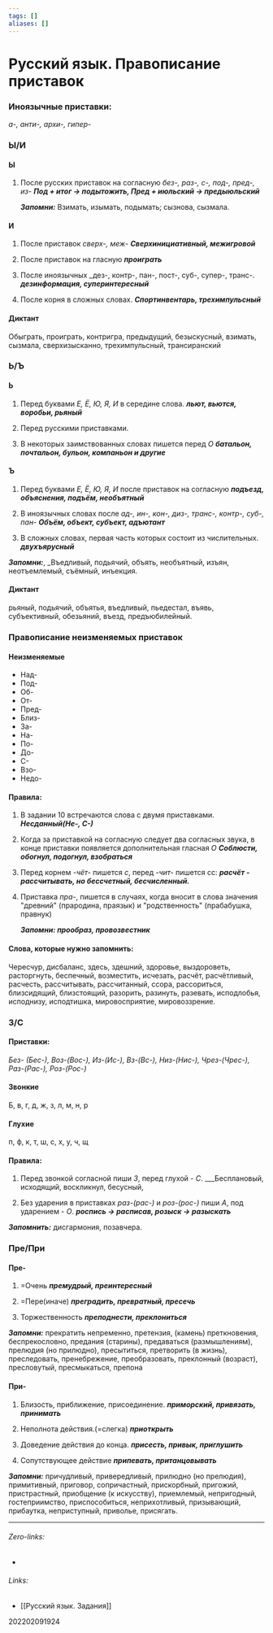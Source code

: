 ```yaml
---
tags: []
aliases: []
---
```

# Русский язык. Правописание приставок
### Иноязычные приставки:
_а-, анти-, архи-, гипер-_


### Ы/И

#### Ы
1. После русских приставок на согласную _без-, раз-, с-, под-, пред-, из-_
	___Под + итог -> подытожить,
	Пред + июльский -> предыюльский___

	___Запомни:___ Взимать, изымать, подымать; сызнова, сызмала.

#### И
1. После приставок _сверх-, меж-_
	___Сверхинициативный, межигровой___
	
2. После приставок на гласную
	___проиграть___
	 
3. После иноязычных _дез-, контр-, пан-, пост-, суб-, супер-, транс-.
	___дезинформация, суперинтересный___
	
4. После корня в сложных словах.
	___Спортинвентарь, трехимпульсный___ 

#### Диктант
Обыграть, проиграть, контригра, предыдущий, безыскусный, взимать, сызмала, сверхизысканно, трехимпульсный, трансиранский 

### Ь/Ъ

#### Ь
1. Перед буквами _Е, Ё, Ю, Я, И_ в середине слова.
	___льют, вьются, воробьи, рьяный___

2.  Перед русскими приставками.

3. В некоторых заимствованных словах пишется перед _О_
	___батальон, почтальон, бульон, компаньон и другие___

#### Ъ
1. Перед буквами _Е, Ё, Ю, Я, И_ после приставок на согласную
	___подъезд, объяснения, подъём, необъятный___

2. В иноязычных словах после _ад-, ин-, кон-, диз-, транс-, контр-, суб-, пан-_
	___Объём, объект, субъект, адъютант___

3. В сложных словах, первая часть которых состоит из числительных.
	___двухъярусный___


___Запомни:___, _Въедливый, подьячий, объять, необъятный, изъян, неотъемлемый, съёмный, инъекция.

#### Диктант
рьяный, подьячий, объятья, въедливый, пьедестал, въявь, субъективный, обезьяний, въезд, предъюбилейный.

### Правописание неизменяемых приставок
#### Неизменяемые
- Над-
- Под-
- Об-
- От-
- Пред-
- Близ-
- За-
- На-
- По-
- До-
- С-
- Взо-
- Недо-

#### Правила:
1. В задании 10 встречаются слова с двумя приставками.
	___Несданный(Не-, С-)___

2. Когда за приставкой на согласную следует два согласных звука, в конце приставки появляется дополнительная гласная _О_
	___Соблюсти, обогнул, подогнул, взобраться___

3.  Перед корнем _-чёт-_ пишется _с_, перед _-чит-_ пишется сс:
	___расчёт - рассчитывать, но бессчетный, бесчисленный.___

4. Приставка _пра-_, пишется в случаях, когда вносит в слова значения "древний" (прародина, праязык) и "родственность" (прабабушка, правнук)

	___Запомни: прообраз, провозвестник___


#### Слова, которые нужно запомнить:
Чересчур, дисбаланс, здесь, здешний, здоровье, выздороветь, расторгнуть, беспечный, возместить, исчезать, расчёт, расчётливый, расчесть, рассчитывать, рассчитанный, ссора, рассоритьcя, близсидящий, близстоящий, разорить, разинуть, разевать, исподлобья, исподнизу, исподтишка, мировосприятие, мировоззрение.



### З/C

#### Приставки:
_Без- (Бес-), Воз-(Вос-), Из-(Ис-), Вз-(Вс-), Низ-(Нис-), Чрез-(Чрес-), Раз-(Рас-), Роз-(Рос-)_

#### Звонкие
Б, в, г, д, ж, з, л, м, н, р

#### Глухие
п, ф, к, т, ш, с, х, у, ч, щ


#### Правила:
1. Перед звонкой согласной пиши _З_, перед глухой - _C_.
	___Бесплановый, исходящий, воскликнул, бесусный, 

2. Без ударения в приставках _раз-(рас-)_ и _роз-(рос-)_ пиши _А_, под ударением - _О_.
	___роспись -> расписав, розыск -> разыскать___ 

___Запомнить:___ дисгармония, позавчера.

### Пре/При

#### Пре-
1. =Очень
	___премудрый, преинтересный___

2. =Пере(иначе)
	___преградить, превратный, пресечь___

3. Торжественность
	___преподнести, преклониться___ 

___Запомни:___ прекратить непременно, претензия, (камень) преткновения, беспрекословно, предания (старины),  предаваться (размышлениям), прелюдия (но прилюдно), пресытиться, претворить (в жизнь), преследовать, пренебрежение, преобразовать, преклонный (возраст), пресловутый, пресмыкаться, препона

#### При-
1. Близость, приближение, присоединение.
	___приморский, привязать, принимать___

2. Неполнота действия.(=слегка)
	___приоткрыть___

3. Доведение действия до конца.
	___присесть, привык, приглушить___

4. Сопутствующее действие
	___припевать, пританцовывать___

___Запомни:___ причудливый, привередливый, прилюдно (но прелюдия), примитивный, приговор, сопричастный, прискорбный, пригожий, пристрастный, приобщение (к искусству), приемлемый, непригодный, гостеприимство, приспособиться, неприхотливый, призывающий, прибаутка, неприступный, приволье, присягать.
___
###### Zero-links:
-
###### Links:
- [[Русский язык. Задания]]

202202091924
